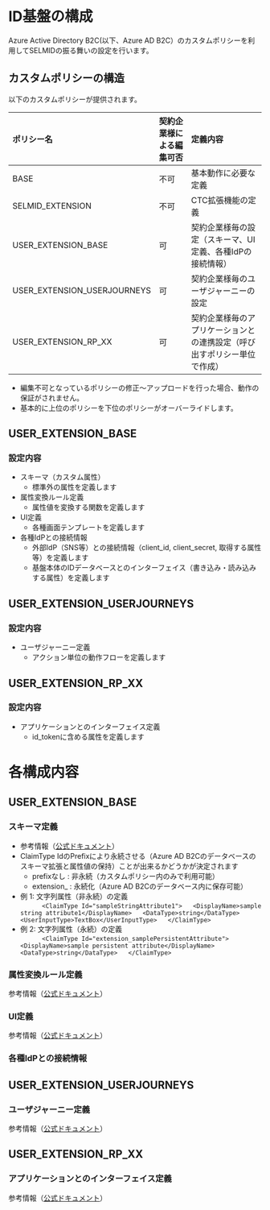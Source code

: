 # ID基盤の構成  
Azure Active Directory B2C(以下、Azure AD B2C）のカスタムポリシーを利用してSELMIDの振る舞いの設定を行います。  

## カスタムポリシーの構造  
以下のカスタムポリシーが提供されます。

| ポリシー名 | 契約企業様による編集可否 | 定義内容 |
|:---|:---|:---|
| BASE | 不可 | 基本動作に必要な定義 |
| SELMID_EXTENSION | 不可 | CTC拡張機能の定義 |
| USER_EXTENSION_BASE | 可 | 契約企業様毎の設定（スキーマ、UI定義、各種IdPの接続情報） |
| USER_EXTENSION_USERJOURNEYS | 可 | 契約企業様毎のユーザジャーニーの設定 |
| USER_EXTENSION_RP_XX | 可 | 契約企業様毎のアプリケーションとの連携設定（呼び出すポリシー単位で作成） |
- 編集不可となっているポリシーの修正～アップロードを行った場合、動作の保証がされません。  
- 基本的に上位のポリシーを下位のポリシーがオーバーライドします。  

## USER_EXTENSION_BASE  
### 設定内容  
- スキーマ（カスタム属性）  
  - 標準外の属性を定義します
- 属性変換ルール定義  
  - 属性値を変換する関数を定義します  
- UI定義  
  - 各種画面テンプレートを定義します
- 各種IdPとの接続情報  
  - 外部IdP（SNS等）との接続情報（client_id, client_secret, 取得する属性等）を定義します
  - 基盤本体のIDデータベースとのインターフェイス（書き込み・読み込みする属性）を定義します

## USER_EXTENSION_USERJOURNEYS  
### 設定内容  
- ユーザジャーニー定義
  - アクション単位の動作フローを定義します  

## USER_EXTENSION_RP_XX  
### 設定内容  
- アプリケーションとのインターフェイス定義  
  - id_tokenに含める属性を定義します  

# 各構成内容  
## USER_EXTENSION_BASE  
### スキーマ定義  
- 参考情報（[公式ドキュメント](https://docs.microsoft.com/ja-jp/azure/active-directory-b2c/claimsschema)）  
- ClaimType IdのPrefixにより永続させる（Azure AD B2Cのデータベースのスキーマ拡張と属性値の保持）ことが出来るかどうかが決定されます  
  - prefixなし : 非永続（カスタムポリシー内のみで利用可能）  
  - extension_ : 永続化（Azure AD B2Cのデータベース内に保存可能）  
- 例 1: 文字列属性（非永続）の定義  
`      <ClaimType Id="sampleStringAttribute1">  
        <DisplayName>sample string attribute1</DisplayName>  
        <DataType>string</DataType>  
        <UserInputType>TextBox</UserInputType>  
      </ClaimType>`  
- 例 2: 文字列属性（永続）の定義  
`      <ClaimType Id="extension_samplePersistentAttribute">  
        <DisplayName>sample persistent attribute</DisplayName>  
        <DataType>string</DataType>  
      </ClaimType>`  

### 属性変換ルール定義  
参考情報（[公式ドキュメント](https://docs.microsoft.com/ja-jp/azure/active-directory-b2c/claimstransformations)）  
### UI定義  
参考情報（[公式ドキュメント](https://docs.microsoft.com/ja-jp/azure/active-directory-b2c/contentdefinitions)）  
### 各種IdPとの接続情報  

## USER_EXTENSION_USERJOURNEYS  
### ユーザジャーニー定義  
参考情報（[公式ドキュメント](https://docs.microsoft.com/ja-jp/azure/active-directory-b2c/userjourneys)）  

## USER_EXTENSION_RP_XX  
### アプリケーションとのインターフェイス定義  
参考情報（[公式ドキュメント](https://docs.microsoft.com/ja-jp/azure/active-directory-b2c/relyingparty)）  
